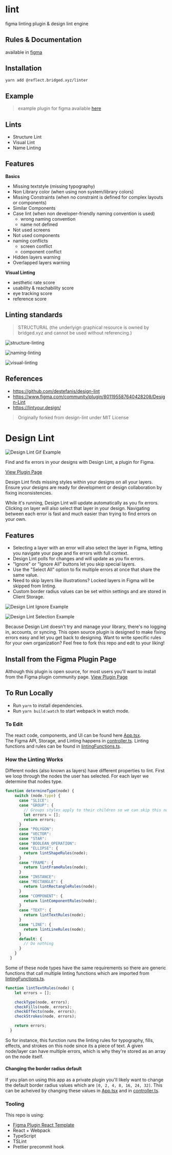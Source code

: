 # lint
figma linting plugin & design lint engine

## Rules & Documentation
available in [figma](https://www.figma.com/file/ED6WOfsoYnnYHY8RJwU9Xw/reflect?node-id=50%3A0)

## Installation

```sh
yarn add @reflect.bridged.xyz/linter
```



## Example

> example plugin for figma available [here](./example/plugin)



## Lints
- Structure Lint
- Visual Lint
- Name Linting




## Features
**Basics**
- Missing textstyle (missing typography)
- Non Library color (when using non system/library colors)
- Missing Constraints (when no constraint is defined for complex layouts or components)
- Similar Components
- Case lint (when non developer-friendly naming convention is used)
  - wrong naming convention
  - name not defined
- Not used screens
- Not used components
- naming conflicts
  - screen conflict
  - component conflict
- Hidden layers warning
- Overlapped layers warning


**Visual Linting**
- aesthetic rate score
- usability & reachability score
- eye tracking score
- reference score





## Linting standards

> STRUCTURAL (the underlyign graphical resource is owned by bridged.xyz and cannot be used without referencing.)






![structure-linting](./doc/images/structure-linting.png)





![naming-linting](./doc/images/naming-linting.png)

![visual-linting](./doc/images/visual-linting.png)





## References
- https://github.com/destefanis/design-lint
- https://www.figma.com/community/plugin/801195587640428208/Design-Lint
- https://lintyour.design/







> Originally forked from design-lint under MIT License


# Design Lint

![Design Lint Gif Example](https://github.com/destefanis/design-lint/blob/master/assets/lint-example.gif)


Find and fix errors in your designs with Design Lint, a plugin for Figma.

[View Plugin Page](https://www.figma.com/c/plugin/801195587640428208)

Design Lint finds missing styles within your designs on all your layers. Ensure your designs are ready for development or design collaboration by fixing inconsistencies.

While it's running, Design Lint will update automatically as you fix errors. Clicking on layer will also select that layer in your design. Navigating between each error is fast and much easier than trying to find errors on your own.

## Features 

* Selecting a layer with an error will also select the layer in Figma, letting you navigate your page and fix errors with full context.
* Design Lint polls for changes and will update as you fix errors.
* "Ignore" or "Ignore All" buttons let you skip special layers.
* Use the "Select All" option to fix multiple errors at once that share the same value.
* Need to skip layers like illustrations? Locked layers in Figma will be skipped from linting.
* Custom border radius values can be set within settings and are stored in Client Storage.

![Design Lint Ignore Example](https://github.com/destefanis/design-lint/blob/master/assets/ignore-example.gif)

![Design Lint Selection Example](https://github.com/destefanis/design-lint/blob/master/assets/new-selection.gif)

Because Design Lint doesn't try and manage your library, there's no logging in, accounts, or syncing. This open source plugin is designed to make fixing errors easy and let you get back to designing. Want to write specific rules for your own organization? Feel free to fork this repo and edit to your liking!

## Install from the Figma Plugin Page

Although this plugin is open source, for most users you'll want to install from the Figma plugin community page.
[View Plugin Page](https://www.figma.com/c/plugin/801195587640428208)

## To Run Locally

* Run `yarn` to install dependencies.
* Run `yarn build:watch` to start webpack in watch mode.

### To Edit

The react code, components, and UI can be found here [App.tsx](./src/app/components/App.tsx).  
The Figma API, Storage, and Linting happens in [controller.ts](./src/plugin/controller.ts).
Linting functions and rules can be found in [lintingFunctions.ts](./src/plugin/lintingFunctions.ts).

### How the Linting Works

Different nodes (also known as layers) have different properties to lint. First we loop through the nodes the user has selected. For each layer we determine that nodes type.

```javascript
function determineType(node) {
    switch (node.type) {
      case "SLICE":
      case "GROUP": {
        // Groups styles apply to their children so we can skip this node type.
        let errors = [];
        return errors;
      }
      case "POLYGON":
      case "VECTOR":
      case "STAR":
      case "BOOLEAN_OPERATION":
      case "ELLIPSE": {
        return lintShapeRules(node);
      }
      case "FRAME": {
        return lintFrameRules(node);
      }
      case "INSTANCE":
      case "RECTANGLE": {
        return lintRectangleRules(node);
      }
      case "COMPONENT": {
        return lintComponentRules(node);
      }
      case "TEXT": {
        return lintTextRules(node);
      }
      case "LINE": {
        return lintLineRules(node);
      }
      default: {
        // Do nothing
      }
    }
  }
```

Some of these node types have the same requirements so there are generic functions that call multiple linting functions which are imported from [lintingFunctions.ts](./src/plugin/lintingFunctions.ts).

```javascript
function lintTextRules(node) {
    let errors = [];

    checkType(node, errors);
    checkFills(node, errors);
    checkEffects(node, errors);
    checkStrokes(node, errors);

    return errors;
  }
```

So for instance, this function runs the linting rules for typography, fills, effects, and strokes on this node since its a piece of text. A given node/layer can have multiple errors, which is why they're stored as an array on the node itself.

#### Changing the border radius default

If you plan on using this app as a private plugin you'll likely want to change the default border radius values which are `[0, 2, 4, 8, 16, 24, 32]`. This can be acheived by changing these values in [App.tsx](/.src/app/components/App.tsx#L23) and in [controller.ts](./src/plugin/controller.ts#L12). 

### Tooling

This repo is using:

* [Figma Plugin React Template](https://github.com/nirsky/figma-plugin-react-template)
* React + Webpack
* TypeScript
* TSLint
* Prettier precommit hook
